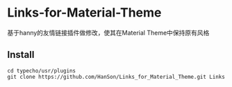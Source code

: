 # Links-for-Material-Theme
基于hanny的友情链接插件做修改，使其在Material Theme中保持原有风格
 
## Install

```
cd typecho/usr/plugins
git clone https://github.com/HanSon/Links_for_Material_Theme.git Links
```



